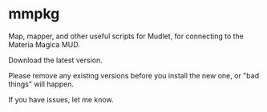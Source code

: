 # mmpkg
Map, mapper, and other useful scripts for Mudlet, for connecting to the Materia Magica MUD.

Download the latest version.

Please remove any existing versions before you install the new one, or "bad things" will happen.

If you have issues, let me know.
